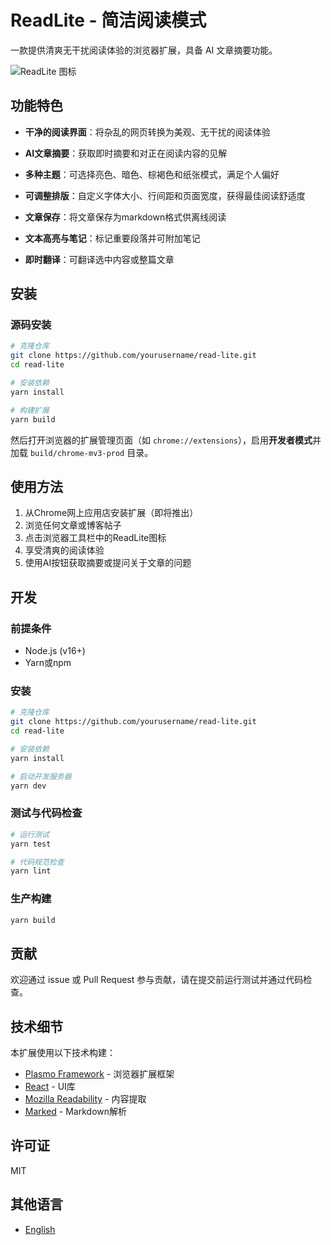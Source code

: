 # ReadLite - 简洁阅读模式

一款提供清爽无干扰阅读体验的浏览器扩展，具备 AI 文章摘要功能。

![ReadLite 图标](assets/icon.png)

## 功能特色

- **干净的阅读界面**：将杂乱的网页转换为美观、无干扰的阅读体验
- **AI文章摘要**：获取即时摘要和对正在阅读内容的见解
- **多种主题**：可选择亮色、暗色、棕褐色和纸张模式，满足个人偏好
- **可调整排版**：自定义字体大小、行间距和页面宽度，获得最佳阅读舒适度
- **文章保存**：将文章保存为markdown格式供离线阅读

- **文本高亮与笔记**：标记重要段落并可附加笔记
- **即时翻译**：可翻译选中内容或整篇文章


## 安装

### 源码安装

```bash
# 克隆仓库
git clone https://github.com/yourusername/read-lite.git
cd read-lite

# 安装依赖
yarn install

# 构建扩展
yarn build
```

然后打开浏览器的扩展管理页面（如 `chrome://extensions`），启用**开发者模式**并加载 `build/chrome-mv3-prod` 目录。

## 使用方法

1. 从Chrome网上应用店安装扩展（即将推出）
2. 浏览任何文章或博客帖子
3. 点击浏览器工具栏中的ReadLite图标
4. 享受清爽的阅读体验
5. 使用AI按钮获取摘要或提问关于文章的问题

## 开发

### 前提条件
- Node.js (v16+)
- Yarn或npm

### 安装
```bash
# 克隆仓库
git clone https://github.com/yourusername/read-lite.git
cd read-lite

# 安装依赖
yarn install

# 启动开发服务器
yarn dev
```

### 测试与代码检查
```bash
# 运行测试
yarn test

# 代码规范检查
yarn lint
```

### 生产构建
```bash
yarn build
```

## 贡献

欢迎通过 issue 或 Pull Request 参与贡献，请在提交前运行测试并通过代码检查。

## 技术细节

本扩展使用以下技术构建：
- [Plasmo Framework](https://www.plasmo.com/) - 浏览器扩展框架
- [React](https://reactjs.org/) - UI库
- [Mozilla Readability](https://github.com/mozilla/readability) - 内容提取
- [Marked](https://marked.js.org/) - Markdown解析

## 许可证

MIT

## 其他语言

- [English](./README.md) 